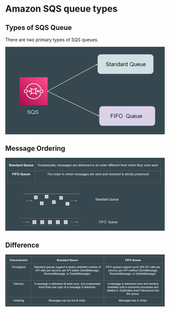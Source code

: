 # Amazon SQS queue types

## Types of SQS Queue
There are two primary types of SQS queues.

![My Image](images/image1.png)

## Message Ordering

![My Image](images/image2.png)

## Difference

![My Image](images/image3.png)